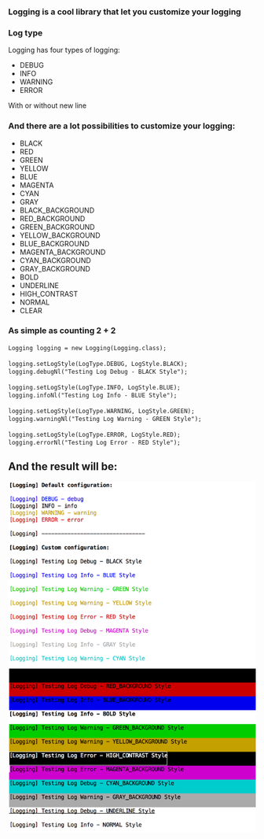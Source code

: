 
### **Logging is a cool library that let you customize your logging**

### Log type

Logging has four types of logging:

* DEBUG
* INFO
* WARNING
* ERROR

With or without new line

### And there are a lot possibilities to customize your logging:

* BLACK
* RED
* GREEN
* YELLOW
* BLUE
* MAGENTA
* CYAN
* GRAY
* BLACK_BACKGROUND
* RED_BACKGROUND
* GREEN_BACKGROUND
* YELLOW_BACKGROUND
* BLUE_BACKGROUND
* MAGENTA_BACKGROUND
* CYAN_BACKGROUND
* GRAY_BACKGROUND
* BOLD
* UNDERLINE
* HIGH_CONTRAST
* NORMAL
* CLEAR

### As simple as counting 2 + 2

    Logging logging = new Logging(Logging.class);

    logging.setLogStyle(LogType.DEBUG, LogStyle.BLACK);
    logging.debugNl("Testing Log Debug - BLACK Style");

    logging.setLogStyle(LogType.INFO, LogStyle.BLUE);
    logging.infoNl("Testing Log Info - BLUE Style");

    logging.setLogStyle(LogType.WARNING, LogStyle.GREEN);
    logging.warningNl("Testing Log Warning - GREEN Style");

    logging.setLogStyle(LogType.ERROR, LogStyle.RED);
    logging.errorNl("Testing Log Error - RED Style");
  
  

## And the result will be:

![Logging sample](https://github.com/LenoirCZ/Logging/blob/master/logging_sample.png)
